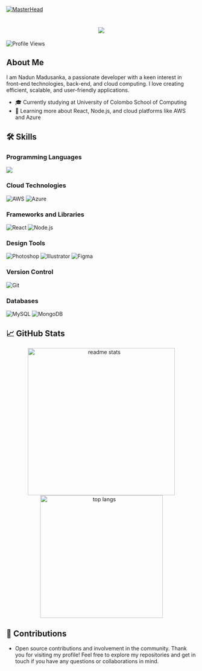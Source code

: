 [![MasterHead](https://user-images.githubusercontent.com/10498744/210012254-234538ff-d198-48aa-8964-37e6fd45d227.gif)](https://your-link.com)

<h1 align="center">
    <img src="https://readme-typing-svg.herokuapp.com/?font=Righteous&size=35&center=true&vCenter=true&width=500&height=70&duration=4000&lines=Hi+There!+👋;+I'm+Nadun+Madusanka!;" />
</h1>

![Profile Views](https://komarev.com/ghpvc/?username=NadunMN&style=for-the-badge)

## About Me

I am Nadun Madusanka, a passionate developer with a keen interest in front-end technologies, back-end, and cloud computing. I love creating efficient, scalable, and user-friendly applications.



- 🎓 Currently studying at University of Colombo School of Computing
- 🌱 Learning more about React, Node.js, and cloud platforms like AWS and Azure

## 🛠️ Skills

### Programming Languages
<p align="left">
  <a href="https://skillicons.dev">
    <img src="https://skillicons.dev/icons?i=c,cpp,python,java,scala,html,css,javascript,mongodb,express,php,react,nodejs,mysql" />
  </a>
</p>
<!-- ![Java](https://img.shields.io/badge/Java-007396?style=for-the-badge&logo=java&logoColor=white)
![Python](https://img.shields.io/badge/Python-3776AB?style=for-the-badge&logo=python&logoColor=white)
![JavaScript](https://img.shields.io/badge/JavaScript-F7DF1E?style=for-the-badge&logo=javascript&logoColor=black)
![C](https://img.shields.io/badge/C-A8B9CC?style=for-the-badge&logo=c&logoColor=white)
![C++](https://img.shields.io/badge/C++-00599C?style=for-the-badge&logo=cplusplus&logoColor=white)
![Scala](https://img.shields.io/badge/Scala-DC322F?style=for-the-badge&logo=scala&logoColor=white) -->

### Cloud Technologies
![AWS](https://img.shields.io/badge/AWS-FF9900?style=for-the-badge&logo=amazonaws&logoColor=white)
![Azure](https://img.shields.io/badge/Azure-0089D6?style=for-the-badge&logo=microsoftazure&logoColor=white)

### Frameworks and Libraries
![React](https://img.shields.io/badge/React-20232A?style=for-the-badge&logo=react&logoColor=61DAFB)
![Node.js](https://img.shields.io/badge/Node.js-43853D?style=for-the-badge&logo=node-dot-js&logoColor=white)

### Design Tools
![Photoshop](https://img.shields.io/badge/Photoshop-31A8FF?style=for-the-badge&logo=adobephotoshop&logoColor=white)
![Illustrator](https://img.shields.io/badge/Illustrator-FF9A00?style=for-the-badge&logo=adobeillustrator&logoColor=white)
![Figma](https://img.shields.io/badge/Figma-F24E1E?style=for-the-badge&logo=figma&logoColor=white)

### Version Control
![Git](https://img.shields.io/badge/Git-F05032?style=for-the-badge&logo=git&logoColor=white)

### Databases
![MySQL](https://img.shields.io/badge/MySQL-4479A1?style=for-the-badge&logo=mysql&logoColor=white)
![MongoDB](https://img.shields.io/badge/MongoDB-47A248?style=for-the-badge&logo=mongodb&logoColor=white)

## 📈 GitHub Stats

<div align=center>
  <img width=390 src="https://github-readme-stats.vercel.app/api?username=NadunMN&count_private=true&show_icons=true&theme=react&rank_icon=github&border_radius=10" alt="readme stats" />
  <img width=325 align="center" src="https://github-readme-stats.vercel.app/api/top-langs/?username=NadunMN&hide=HTML&langs_count=8&layout=compact&theme=react&border_radius=10&size_weight=0.5&count_weight=0.5&exclude_repo=github-readme-stats" alt="top langs" />
</div>

## 🤝 Contributions
- Open source contributions and involvement in the community.
Thank you for visiting my profile! Feel free to explore my repositories and get in touch if you have any questions or collaborations in mind.
